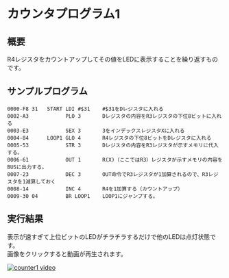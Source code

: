 # カウンタプログラム1

## 概要
R4レジスタをカウントアップしてその値をLEDに表示することを繰り返すものです。

## サンプルプログラム

```
0000-F8 31   START LDI #$31    #$31をDレジスタに入れる
0002-A3            PLO 3       Dレジスタの内容をR3レジスタの下位8ビットに入れる
0003-E3            SEX 3       3をインデックスレジスタXに入れる
0004-84      LOOP1 GLO 4       R4レジスタの下位8ビットをDレジスタに入れる
0005-53            STR 3       Dレジスタの内容をR3レジスタが示すメモリに代入する。
0006-61            OUT 1       R(X)（ここではR3）レジスタが示すメモリの内容をBUSに出力する。
0007-23            DEC 3       OUT命令でR3レジスタが1加算されるので、R3レジスタを1減算しておく
0008-14            INC 4       R4を1加算する（カウントアップ）
0009-30 04         BR LOOP1    LOOP1にジャンプする。
```

## 実行結果
表示が速すぎて上位ビットのLEDがチラチラするだけで他のLEDは点灯状態です。  
画像をクリックすると動画が再生されます。

[![counter1 video](https://img.youtube.com/vi/4HAdMqkbjag/0.jpg)](https://www.youtube.com/watch?v=4HAdMqkbjag)